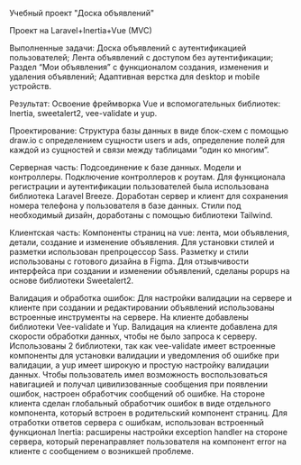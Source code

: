 Учебный проект "Доска объявлений"

Проект на Laravel+Inertia+Vue (MVC)

Выполненные задачи: 
Доска объявлений с аутентификацией пользователей;
Лента объявлений с доступом без аутентификации;
Раздел “Мои объявления” с функционалом создания,  изменения и удаления объявлений;
Адаптивная верстка для desktop и mobile устройств. 

Результат: 
Освоение фреймворка Vue и вспомогательных библиотек: Inertia, sweetalert2, vee-validate и yup.

Проектирование: 
Структура базы данных в виде блок-схем с помощью draw.io с определением сущности users и ads, определение полей для каждой из сущностей и связи между таблицами “один ко многим”.

Серверная часть:
	Подсоединение к базе данных. Модели и контроллеры. Подключение контроллеров к роутам. 
Для функционала регистрации и аутентификации пользователей была использована библиотека Laravel Breeze. Доработан сервер и клиент для сохранения номера телефона у пользователя в базе данных. Стили под необходимый дизайн,  доработаны с помощью библиотеки Tailwind. 

Клиентская часть: 
Компоненты страниц на vue: лента, мои объявления, детали, создание и изменение объявления. Для установки стилей и разметки использован препроцессор Sass. Разметку и стили использованы с готового дизайна в Figma. Для отзывчивости интерфейса при создании и изменении объявлений, сделаны popups на основе библиотеки Sweetalert2. 

Валидация и обработка ошибок: 
Для настройки валидации на сервере и клиенте при создании и редактировании объявлений использованы встроенные инструменты  на сервере. На клиенте добавлены библиотеки Vee-validate и Yup. Валидация на клиенте добавлена для скорости обработки данных, чтобы не было запроса к серверу. Использованы 2 библиотеки, так как vee-validate имеет встроенные компоненты для установки валидации и уведомления об ошибке при валидации, а yup имеет широкую и простую настройку валидации данных. 
Чтобы пользователь имел возможность воспользоваться навигацией и получал цивилизованные сообщения при появлении ошибок, настроен обработчик сообщений об ошибке.  На стороне клиента сделан глобальный обработчик ошибок в виде отдельного компонента, который встроен в родительский компонент страниц. Для отработки ответов сервера с ошибкам, использован встроенный функционал Inertia: расширены настройки exception handler на стороне сервера, который перенаправляет пользователя на компонент error на клиенте с сообщением о возникшей  проблеме.
